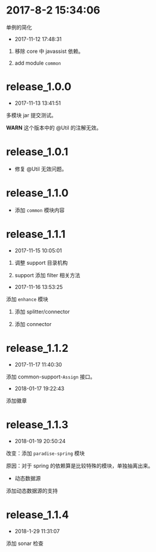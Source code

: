 # 2017-8-2 15:34:06

单例的简化


- 2017-11-12 17:48:31

1. 移除 core 中 javassist 依赖。

2. add module `common`


# release_1.0.0

- 2017-11-13 13:41:51

多模块 jar 提交测试。

**WARN** 这个版本中的 @Util 的注解无效。

# release_1.0.1

- 修复 @Util 无效问题。


# release_1.1.0

- 添加 `common` 模块内容


# release_1.1.1

- 2017-11-15 10:05:01

1. 调整 support 目录机构

2. support 添加 filter 相关方法

- 2017-11-16 13:53:25

添加 `enhance` 模块

1. 添加 splitter/connector

2. 添加 connector


# release_1.1.2

- 2017-11-17 11:40:30

添加 common-support-`Assign` 接口。

- 2018-01-17 19:22:43

添加徽章


# release_1.1.3

- 2018-01-19 20:50:24

改变：添加 `paradise-spring` 模块

原因：对于 spring 的依赖算是比较特殊的模块，单独抽离出来。

- 动态数据源

添加动态数据源的支持

# release_1.1.4

- 2018-1-29 11:31:07

添加 sonar 检查